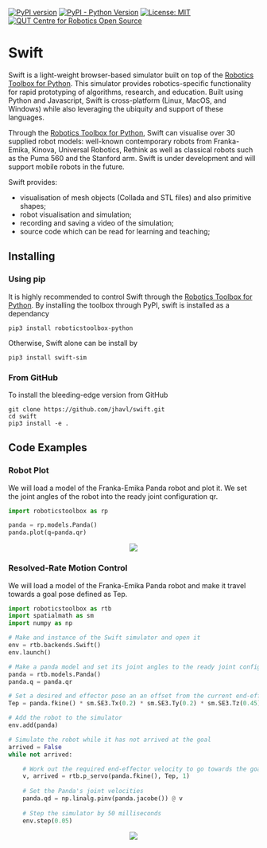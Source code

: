 [![PyPI version](https://badge.fury.io/py/swift-sim.svg)](https://badge.fury.io/py/swift-sim)
[![PyPI - Python Version](https://img.shields.io/pypi/pyversions/swift-sim)](https://img.shields.io/pypi/pyversions/swift-sim)
[![License: MIT](https://img.shields.io/badge/License-MIT-yellow.svg)](https://opensource.org/licenses/MIT)
[![QUT Centre for Robotics Open Source](https://github.com/qcr/qcr.github.io/raw/master/misc/badge.svg)](https://qcr.github.io)

# Swift

Swift is a light-weight browser-based simulator built on top of the [Robotics Toolbox for Python](https://github.com/petercorke/robotics-toolbox-python). This simulator provides robotics-specific functionality for rapid prototyping of algorithms, research, and education. Built using Python and Javascript, Swift is cross-platform (Linux, MacOS, and Windows) while also leveraging the ubiquity and support of these languages.

Through the [Robotics Toolbox for Python](https://github.com/petercorke/robotics-toolbox-python), Swift can visualise over 30 supplied robot models: well-known contemporary robots from Franka-Emika, Kinova, Universal Robotics, Rethink as well as classical robots such as the Puma 560 and the Stanford arm. Swift is under development and will support mobile robots in the future.

Swift provides:

  * visualisation of mesh objects (Collada and STL files) and also primitive shapes;
  * robot visualisation and simulation;
  * recording and saving a video of the simulation;
  * source code which can be read for learning and teaching;


## Installing
### Using pip

It is highly recommended to control Swift through the [Robotics Toolbox for Python](https://github.com/petercorke/robotics-toolbox-python). By installing the toolbox through PyPI, swift is installed as a dependancy

```shell script
pip3 install roboticstoolbox-python
```

Otherwise, Swift alone can be install by

```shell script
pip3 install swift-sim
```

### From GitHub

To install the bleeding-edge version from GitHub

```shell script
git clone https://github.com/jhavl/swift.git
cd swift
pip3 install -e .
```

## Code Examples

### Robot Plot
We will load a model of the Franka-Emika Panda robot and plot it. We set the joint angles of the robot into the ready joint configuration qr.

```python
import roboticstoolbox as rp

panda = rp.models.Panda()
panda.plot(q=panda.qr)
```
<p align="center">
 <img src="https://github.com/jhavl/swift/blob/master/.github/figures/panda.png">
</p>

### Resolved-Rate Motion Control
We will load a model of the Franka-Emika Panda robot and make it travel towards a goal pose defined as Tep.

```python
import roboticstoolbox as rtb
import spatialmath as sm
import numpy as np

# Make and instance of the Swift simulator and open it
env = rtb.backends.Swift()
env.launch()

# Make a panda model and set its joint angles to the ready joint configuration
panda = rtb.models.Panda()
panda.q = panda.qr

# Set a desired and effector pose an an offset from the current end-effector pose
Tep = panda.fkine() * sm.SE3.Tx(0.2) * sm.SE3.Ty(0.2) * sm.SE3.Tz(0.45)

# Add the robot to the simulator
env.add(panda)

# Simulate the robot while it has not arrived at the goal
arrived = False
while not arrived:

    # Work out the required end-effector velocity to go towards the goal
    v, arrived = rtb.p_servo(panda.fkine(), Tep, 1)
    
    # Set the Panda's joint velocities
    panda.qd = np.linalg.pinv(panda.jacobe()) @ v
    
    # Step the simulator by 50 milliseconds
    env.step(0.05)
```
<p align="center">
 <img src="https://github.com/jhavl/swift/blob/master/.github/figures/panda.gif">
</p>
